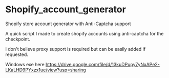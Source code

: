 # Shopify_account_generator
Shopify store account generator with Anti-Captcha support

A quick script I made to create shopify accounts using anti-captcha for the checkpoint.

I don't believe proxy support is required but can be easily added if requested.

Windows exe here https://drive.google.com/file/d/13kuDPupy7yNxAPe2-LKaLHD9PYxzx1ue/view?usp=sharing
